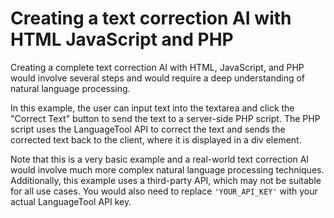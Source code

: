 # Creating a text correction AI with HTML JavaScript and PHP
Creating a complete text correction AI with HTML, JavaScript, and PHP would involve several steps and would require a deep understanding of natural language processing.


In this example, the user can input text into the textarea and click the "Correct Text" button to send the text to a server-side PHP script. The PHP script uses the LanguageTool API to correct the text and sends the corrected text back to the client, where it is displayed in a div element.

Note that this is a very basic example and a real-world text correction AI would involve much more complex natural language processing techniques. Additionally, this example uses a third-party API, which may not be suitable for all use cases. You would also need to replace ```'YOUR_API_KEY'``` with your actual LanguageTool API key.
